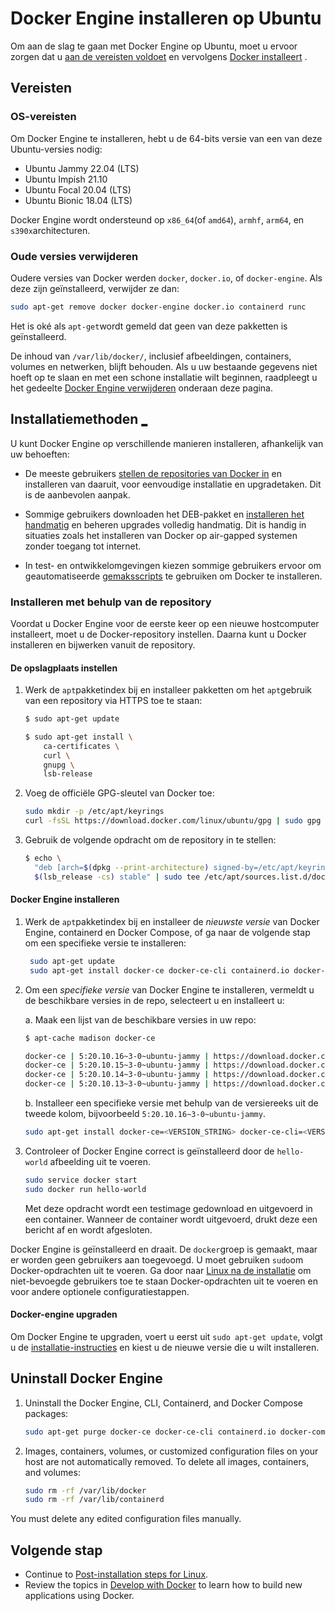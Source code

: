 # Docker Engine installeren op Ubuntu

Om aan de slag te gaan met Docker Engine op Ubuntu, moet u ervoor zorgen dat u [aan de vereisten voldoet](https://docs.docker.com/engine/install/ubuntu/#prerequisites) en vervolgens [Docker installeert](https://docs.docker.com/engine/install/ubuntu/#installation-methods) .

## Vereisten

### OS-vereisten

Om Docker Engine te installeren, hebt u de 64-bits versie van een van deze Ubuntu-versies nodig:

- Ubuntu Jammy 22.04 (LTS)
- Ubuntu Impish 21.10
- Ubuntu Focal 20.04 (LTS)
- Ubuntu Bionic 18.04 (LTS)

Docker Engine wordt ondersteund op `x86_64`(of `amd64`), `armhf`, `arm64`, en `s390x`architecturen.

### Oude versies verwijderen

Oudere versies van Docker werden `docker`, `docker.io`, of `docker-engine`. Als deze zijn geïnstalleerd, verwijder ze dan:

```bash
sudo apt-get remove docker docker-engine docker.io containerd runc
```

Het is oké als `apt-get`wordt gemeld dat geen van deze pakketten is geïnstalleerd.

De inhoud van `/var/lib/docker/`, inclusief afbeeldingen, containers, volumes en netwerken, blijft behouden. Als u uw bestaande gegevens niet hoeft op te slaan en met een schone installatie wilt beginnen, raadpleegt u het gedeelte [Docker Engine verwijderen](https://docs.docker.com/engine/install/ubuntu/#uninstall-docker-engine) onderaan deze pagina.

## Installatiemethoden [\_](https://docs.docker.com/engine/install/ubuntu/#installation-methods)

U kunt Docker Engine op verschillende manieren installeren, afhankelijk van uw behoeften:

- De meeste gebruikers [stellen de repositories van Docker in](https://docs.docker.com/engine/install/ubuntu/#install-using-the-repository) en installeren van daaruit, voor eenvoudige installatie en upgradetaken. Dit is de aanbevolen aanpak.

- Sommige gebruikers downloaden het DEB-pakket en [installeren het handmatig](https://docs.docker.com/engine/install/ubuntu/#install-from-a-package) en beheren upgrades volledig handmatig. Dit is handig in situaties zoals het installeren van Docker op air-gapped systemen zonder toegang tot internet.

- In test- en ontwikkelomgevingen kiezen sommige gebruikers ervoor om geautomatiseerde [gemaksscripts](https://docs.docker.com/engine/install/ubuntu/#install-using-the-convenience-script) te gebruiken om Docker te installeren.

### Installeren met behulp van de repository

Voordat u Docker Engine voor de eerste keer op een nieuwe hostcomputer installeert, moet u de Docker-repository instellen. Daarna kunt u Docker installeren en bijwerken vanuit de repository.

#### De opslagplaats instellen

1. Werk de `apt`pakketindex bij en installeer pakketten om het `apt`gebruik van een repository via HTTPS toe te staan:

    ```bash
    $ sudo apt-get update

    $ sudo apt-get install \
        ca-certificates \
        curl \
        gnupg \
        lsb-release
    ```

2. Voeg de officiële GPG-sleutel van Docker toe:

    ```bash
    sudo mkdir -p /etc/apt/keyrings
    curl -fsSL https://download.docker.com/linux/ubuntu/gpg | sudo gpg --dearmor -o /etc/apt/keyrings/docker.gpg
    ```

3. Gebruik de volgende opdracht om de repository in te stellen:

    ```bash
    $ echo \
      "deb [arch=$(dpkg --print-architecture) signed-by=/etc/apt/keyrings/docker.gpg] https://download.docker.com/linux/ubuntu \
      $(lsb_release -cs) stable" | sudo tee /etc/apt/sources.list.d/docker.list > /dev/null
    ```

#### Docker Engine installeren

1. Werk de `apt`pakketindex bij en installeer de _nieuwste versie_ van Docker Engine, containerd en Docker Compose, of ga naar de volgende stap om een specifieke versie te installeren:

    ```bash
     sudo apt-get update
     sudo apt-get install docker-ce docker-ce-cli containerd.io docker-compose-plugin
    ```

2. Om een _specifieke versie_ van Docker Engine te installeren, vermeldt u de beschikbare versies in de repo, selecteert u en installeert u:

    a. Maak een lijst van de beschikbare versies in uw repo:

    ```bash
    $ apt-cache madison docker-ce

    docker-ce | 5:20.10.16~3-0~ubuntu-jammy | https://download.docker.com/linux/ubuntu jammy/stable amd64 Packages
    docker-ce | 5:20.10.15~3-0~ubuntu-jammy | https://download.docker.com/linux/ubuntu jammy/stable amd64 Packages
    docker-ce | 5:20.10.14~3-0~ubuntu-jammy | https://download.docker.com/linux/ubuntu jammy/stable amd64 Packages
    docker-ce | 5:20.10.13~3-0~ubuntu-jammy | https://download.docker.com/linux/ubuntu jammy/stable amd64 Packages
    ```

    b. Installeer een specifieke versie met behulp van de versiereeks uit de tweede kolom, bijvoorbeeld `5:20.10.16~3-0~ubuntu-jammy`.

    ```bash
    sudo apt-get install docker-ce=<VERSION_STRING> docker-ce-cli=<VERSION_STRING> containerd.io docker-compose-plugin
    ```

3. Controleer of Docker Engine correct is geïnstalleerd door de `hello-world` afbeelding uit te voeren.

    ```bash
    sudo service docker start
    sudo docker run hello-world
    ```

    Met deze opdracht wordt een testimage gedownload en uitgevoerd in een container. Wanneer de container wordt uitgevoerd, drukt deze een bericht af en wordt afgesloten.

Docker Engine is geïnstalleerd en draait. De `docker`groep is gemaakt, maar er worden geen gebruikers aan toegevoegd. U moet gebruiken `sudo`om Docker-opdrachten uit te voeren. Ga door naar [Linux na de installatie](https://docs.docker.com/engine/install/linux-postinstall/) om niet-bevoegde gebruikers toe te staan Docker-opdrachten uit te voeren en voor andere optionele configuratiestappen.

#### Docker-engine upgraden

Om Docker Engine te upgraden, voert u eerst uit `sudo apt-get update`, volgt u de [installatie-instructies](https://docs.docker.com/engine/install/ubuntu/#install-using-the-repository) en kiest u de nieuwe versie die u wilt installeren.

## Uninstall Docker Engine

1. Uninstall the Docker Engine, CLI, Containerd, and Docker Compose packages:

    ```bash
    sudo apt-get purge docker-ce docker-ce-cli containerd.io docker-compose-plugin
    ```

2. Images, containers, volumes, or customized configuration files on your host are not automatically removed. To delete all images, containers, and volumes:

    ```bash
    sudo rm -rf /var/lib/docker
    sudo rm -rf /var/lib/containerd
    ```

You must delete any edited configuration files manually.

## Volgende stap

- Continue to [Post-installation steps for Linux](https://docs.docker.com/engine/install/linux-postinstall/).
- Review the topics in [Develop with Docker](https://docs.docker.com/develop/) to learn how to build new applications using Docker.
